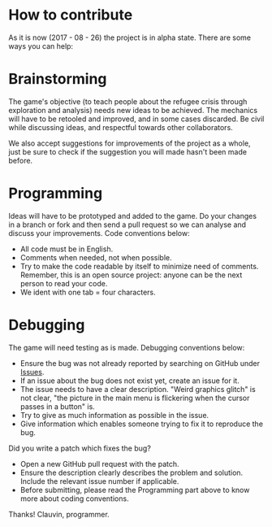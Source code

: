 # How to contribute

As it is now (2017 - 08 - 26) the project is in alpha state. There are some ways you can help:

# Brainstorming

The game's objective (to teach people about the refugee crisis through exploration and analysis) needs new ideas to be achieved. The mechanics will have to be retooled and improved, and in some cases discarded. Be civil while discussing ideas, and respectful towards other collaborators.

We also accept suggestions for improvements of the project as a whole, just be sure to check if the suggestion you will made hasn't been made before.

# Programming

Ideas will have to be prototyped and added to the game. Do your changes in a branch or fork and then send a pull request so we can analyse and discuss your improvements. Code conventions below:

- All code must be in English.
- Comments when needed, not when possible.
- Try to make the code readable by itself to minimize need of comments. Remember, this is an open source project: anyone can be the next person to read your code.
- We ident with one tab = four characters.


# Debugging

The game will need testing as is made. Debugging conventions below:

- Ensure the bug was not already reported by searching on GitHub under [Issues](https://github.com/Clauvin/RefugeeWaves/issues).
- If an issue about the bug does not exist yet, create an issue for it.
- The issue needs to have a clear description. "Weird graphics glitch" is not clear, "the picture in the main menu is flickering when the cursor passes in a button" is.
- Try to give as much information as possible in the issue.
- Give information which enables someone trying to fix it to reproduce the bug.

Did you write a patch which fixes the bug?

- Open a new GitHub pull request with the patch.
- Ensure the description clearly describes the problem and solution. Include the relevant issue number if applicable.
- Before submitting, please read the Programming part above to know more about coding conventions.

Thanks!
Clauvin, programmer.
